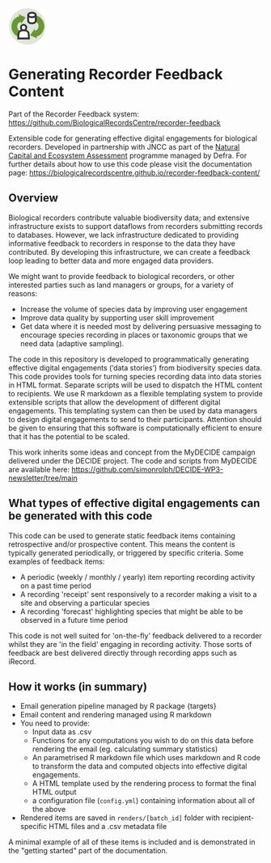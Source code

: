 ![](https://github.com/BiologicalRecordsCentre/recorder-feedback/blob/main/Recorder%20feedback%20logo_small.png?raw=true)  

# Generating Recorder Feedback Content

Part of the Recorder Feedback system: https://github.com/BiologicalRecordsCentre/recorder-feedback

Extensible code for generating effective digital engagements for biological recorders. Developed in partnership with JNCC as part of the [Natural Capital and Ecosystem Assessment](https://www.gov.uk/government/publications/natural-capital-and-ecosystem-assessment-programme/natural-capital-and-ecosystem-assessment-programme) programme managed by Defra. For further details about how to use this code please visit the documentation page: https://biologicalrecordscentre.github.io/recorder-feedback-content/

## Overview

Biological recorders contribute valuable biodiversity data; and extensive infrastructure exists to support dataflows from recorders submitting records to databases. However, we lack infrastructure dedicated to providing informative feedback to recorders in response to the data they have contributed. By developing this infrastructure, we can create a feedback loop leading to better data and more engaged data providers.

We might want to provide feedback to biological recorders, or other interested parties such as land managers or groups, for a variety of reasons:

 * Increase the volume of species data by improving user engagement
 * Improve data quality by supporting user skill improvement
 * Get data where it is needed most by delivering persuasive messaging to encourage species recording in places or taxonomic groups that we need data (adaptive sampling).

The code in this repository is developed to programmatically generating effective digital engagements (‘data stories’) from biodiversity species data. This code provides tools for turning species recording data into data stories in HTML format. Separate scripts will be used to dispatch the HTML content to recipients. We use R markdown as a flexible templating system to provide extensible scripts that allow the development of different digital engagements. This templating system can then be used by data managers to design digital engagements to send to their participants. Attention should be given to ensuring that this software is computationally efficient to ensure that it has the potential to be scaled.

This work inherits some ideas and concept from the MyDECIDE campaign delivered under the DECIDE project. The code and scripts from MyDECIDE are available here: https://github.com/simonrolph/DECIDE-WP3-newsletter/tree/main

## What types of effective digital engagements can be generated with this code

This code can be used to generate static feedback items containing retrospective and/or prospective content. This means the content is typically generated periodically, or triggered by specific criteria. Some examples of feedback items:

 - A periodic (weekly / monthly / yearly) item reporting recording activity on a past time period
 - A recording 'receipt' sent responsively to a recorder making a visit to a site and observing a particular species
 - A recording 'forecast' highlighting species that might be able to be observed in a future time period

This code is not well suited for 'on-the-fly' feedback delivered to a recorder whilst they are 'in the field' engaging in recording activity. Those sorts of feedback are best delivered directly through recording apps such as iRecord.

## How it works (in summary)

 * Email generation pipeline managed by R package {targets}
 * Email content and rendering managed using R markdown
 * You need to provide:
   * Input data as .csv
   * Functions for any computations you wish to do on this data before rendering the email (eg. calculating summary statistics)
   * An parametrised R markdown file which uses markdown and R code to transform the data and computed objects into effective digital engagements.
   * A HTML template used by the rendering process to format the final HTML output
   * a configuration file (`config.yml`) containing information about all of the above
 * Rendered items are saved in `renders/[batch_id]` folder with recipient-specific HTML files and a .csv metadata file
  
A minimal example of all of these items is included and is demonstrated in the "getting started" part of the documentation.

